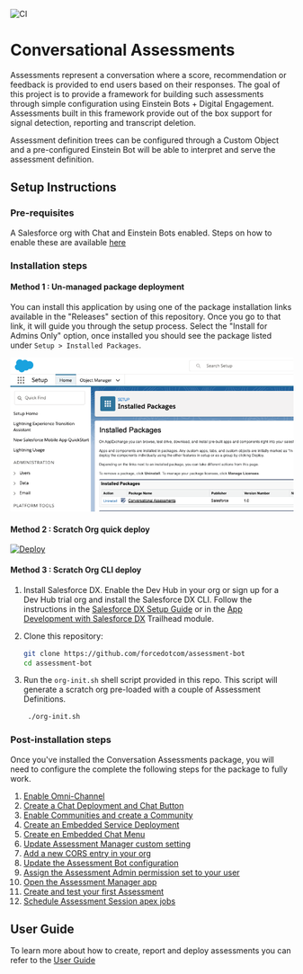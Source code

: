 ![CI](https://github.com/forcedotcom/assessment-bot/workflows/CI/badge.svg)

# Conversational Assessments

Assessments represent a conversation where a score, recommendation or feedback is provided to end users based on their responses. The goal of this project is to provide a framework for building such assessments through simple configuration using Einstein Bots + Digital Engagement. Assessments built in this framework provide out of the box support for signal detection, reporting and transcript deletion. 

Assessment definition trees can be configured through a Custom Object and a pre-configured Einstein Bot will be able to interpret and serve the assessment definition.

## Setup Instructions


### Pre-requisites

A Salesforce org with Chat and Einstein Bots enabled. Steps on how to enable these are available [here](docs/guides/PreRequisites.md)

### Installation steps

#### Method 1 : Un-managed package deployment

You can install this application by using one of the package installation links available in the "Releases" section of this repository. 
Once you go to that link, it will guide you through the setup process. Select the "Install for Admins Only" option, once installed you should see the package listed under `Setup > Installed Packages`.

![Package Install Wizard2](/docs/images/package/install-2.png?raw=true)

#### Method 2 : Scratch Org quick deploy

[![Deploy](https://deploy-to-sfdx.com/dist/assets/images/DeployToSFDX.svg)](https://deploy-to-sfdx.com/)

#### Method 3 : Scratch Org CLI deploy

1. Install Salesforce DX. Enable the Dev Hub in your org or sign up for a Dev Hub trial org and install the Salesforce DX CLI. Follow the instructions in the [Salesforce DX Setup Guide](https://developer.salesforce.com/docs/atlas.en-us.sfdx_setup.meta/sfdx_setup/sfdx_setup_intro.htm?search_text=trial%20hub%20org) or in the [App Development with Salesforce DX](https://trailhead.salesforce.com/modules/sfdx_app_dev) Trailhead module.

1. Clone this repository:

   ```bash
   git clone https://github.com/forcedotcom/assessment-bot
   cd assessment-bot
   ```

1. Run the `org-init.sh` shell script provided in this repo. This script will generate a scratch org pre-loaded with a couple of Assessment Definitions.

   ```bash
    ./org-init.sh
   ```

### Post-installation steps

Once you've installed the Conversation Assessments package, you will need to configure the complete the following steps for the package to fully work.

1. [Enable Omni-Channel](docs/guides/Omni.md)
2. [Create a Chat Deployment and Chat Button](docs/guides/Chat.md)
3. [Enable Communities and create a Community](docs/guides/Communities.md)
4. [Create an Embedded Service Deployment](docs/guides/EmbeddedService.md)
5. [Create en Embedded Chat Menu](docs/guides/EmbeddedChatMenu.md)
6. [Update Assessment Manager custom setting](docs/guides/CustomSetting.md)
7. [Add a new CORS entry in your org](docs/guides/CORS.md)
8. [Update the Assessment Bot configuration](docs/guides/BotConfig.md)
9. [Assign the Assessment Admin permission set to your user](docs/guides/AdminPermSet.md)
10. [Open the Assessment Manager app](docs/guides/AssessmentManagerApp.md)
11. [Create and test your first Assessment](docs/guides/HelloWorldAssessment.md)
12. [Schedule Assessment Session apex jobs](docs/guides/AssessmentScheduledJob.md)

## User Guide

To learn more about how to create, report and deploy assessments you can refer to the [User Guide](docs/guides/UserGuide.md)
